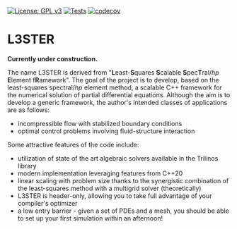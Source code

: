 [![License: GPL v3](https://img.shields.io/badge/License-GPLv3-blue.svg)](https://www.gnu.org/licenses/gpl-3.0)
[![Tests](https://github.com/kubagalecki/L3STER/workflows/tests/badge.svg)](https://github.com/kubagalecki/L3STER/actions)
[![codecov](https://codecov.io/gh/kubagalecki/L3STER/branch/main/graph/badge.svg?token=6VT1TVS7FG)](https://codecov.io/gh/kubagalecki/L3STER)

# L3STER

**Currently under construction.**

The name L3STER is derived from "**L**east-**S**quares **S**calable **S**pec**T**ral/*hp* **E**lement f**R**amework".
The goal of the project is to develop, based on the least-squares spectral/*hp* element method, a scalable C++ framework for the numerical solution of partial differential equations.
Although the aim is to develop a generic framework, the author's intended classes of applications are as follows:
- incompressible flow with stabilized boundary conditions
- optimal control problems involving fluid-structure interaction

Some attractive features of the code include:
- utilization of state of the art algebraic solvers available in the Trilinos library
- modern implementation leveraging features from C++20
- linear scaling with problem size thanks to the synergistic combination of the least-squares method with a multigrid solver (theoretically)
- L3STER is header-only, allowing you to take full advantage of your compiler's optimizer
- a low entry barrier - given a set of PDEs and a mesh, you should be able to set up your first simulation within an afternoon!
